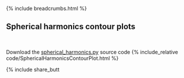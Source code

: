 {% include breadcrumbs.html %}

## Spherical harmonics contour plots
<div class="header_line"><br/></div>

Download the [spherical_harmonics.py](code/spherical_harmonics.py) source code
{% include_relative code/SphericalHarmonicsContourPlot.html %}

<p style="clear: both;"></p>

{% include share_butt